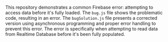 This repository demonstrates a common Firebase error: attempting to access data before it's fully loaded.  The `bug.js` file shows the problematic code, resulting in an error.  The `bugSolution.js` file presents a corrected version using asynchronous programming and proper error handling to prevent this error.  The error is specifically when attempting to read data from Realtime Database before it's been fully populated.